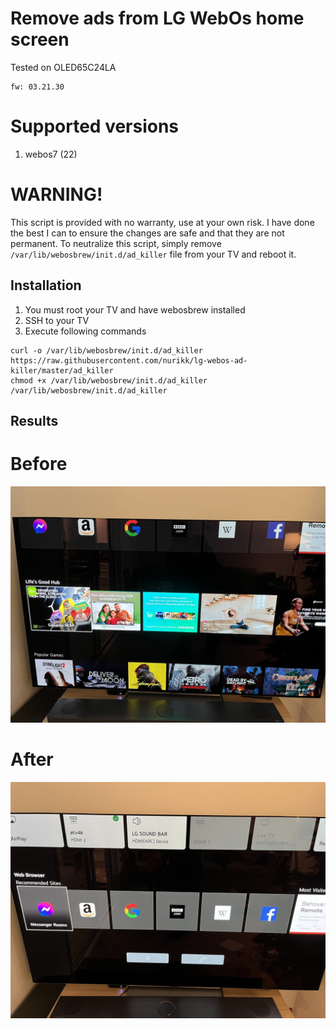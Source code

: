 # Remove ads from LG WebOs home screen
Tested on OLED65C24LA
    
    fw: 03.21.30


# Supported versions

1. webos7 (22)

# **WARNING!** 

This script is provided with no warranty, use at your own risk. 
I have done the best I can to ensure the changes are safe and that they are not permanent.
To neutralize this script, simply remove `/var/lib/webosbrew/init.d/ad_killer` file from your TV and reboot it.

## Installation
1. You must root your TV and have webosbrew installed
2. SSH to your TV
3. Execute following commands
```
curl -o /var/lib/webosbrew/init.d/ad_killer https://raw.githubusercontent.com/nurikk/lg-webos-ad-killer/master/ad_killer
chmod +x /var/lib/webosbrew/init.d/ad_killer
/var/lib/webosbrew/init.d/ad_killer
```


## Results

# Before

![Before](./img/before.jpeg)
# After

![After](./img/after.jpeg)
